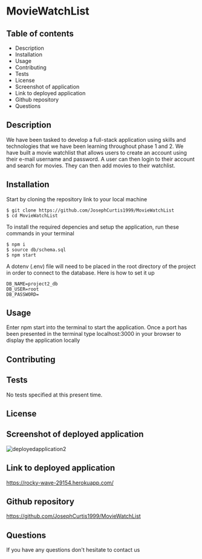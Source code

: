# MovieWatchList

## Table of contents

* Description
* Installation
* Usage
* Contributing
* Tests
* License
* Screenshot of application
* Link to deployed application
* Github repository
* Questions

## Description

We have been tasked to develop a full-stack application using skills and technologies that we have been learning throughout phase 1 and 2. We have built a movie watchlist that allows users to create an account using their e-mail
username and password. A user can then login to their account and search
for movies. They can then add movies to their watchlist.

## Installation

Start by cloning the repository link to your local machine

```
$ git clone https://github.com/JosephCurtis1999/MovieWatchList
$ cd MovieWatchList
```

To install the required depencies and setup the application, run these commands in your terminal

```
$ npm i
$ source db/schema.sql
$ npm start
```

A dotenv (.env) file will need to be placed in the root directory of the project in order to connect to the database. Here is how to set it up

```
DB_NAME=project2_db
DB_USER=root
DB_PASSWORD=
```

## Usage

Enter npm start into the terminal to start the application. Once a port has been presented in the terminal type localhost:3000 in your browser to display the application locally

## Contributing

## Tests

No tests specified at this present time.

## License

## Screenshot of deployed application

![deployedapplication2](https://user-images.githubusercontent.com/94229291/163630896-0de15411-187e-41ca-9fbe-d6f947838e91.jpg)




## Link to deployed application

https://rocky-wave-29154.herokuapp.com/

## Github repository

https://github.com/JosephCurtis1999/MovieWatchList

## Questions 

If you have any questions don't hesitate to contact us





